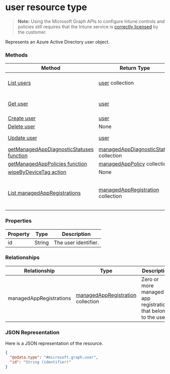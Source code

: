 ﻿# user resource type

> **Note:** Using the Microsoft Graph APIs to configure Intune controls and policies still requires that the Intune service is [correctly licensed](https://go.microsoft.com/fwlink/?linkid=839381) by the customer.

Represents an Azure Active Directory user object.
### Methods
|Method|Return Type|Description|
|---|---|---|
|[List users](../api/intune_mam_user_list.md)|[user](../resources/intune_mam_user.md) collection|List properties and relationships of the [user](../resources/intune_mam_user.md) objects.|
|[Get user](../api/intune_mam_user_get.md)|[user](../resources/intune_mam_user.md)|Read properties and relationships of the [user](../resources/intune_mam_user.md) object.|
|[Create user](../api/intune_mam_user_create.md)|[user](../resources/intune_mam_user.md)|Create a new [user](../resources/intune_mam_user.md) object.|
|[Delete user](../api/intune_mam_user_delete.md)|None|Deletes a [user](../resources/intune_mam_user.md).|
|[Update user](../api/intune_mam_user_update.md)|[user](../resources/intune_mam_user.md)|Update the properties of a [user](../resources/intune_mam_user.md) object.|
|[getManagedAppDiagnosticStatuses function](../api/intune_mam_user_getmanagedappdiagnosticstatuses.md)|[managedAppDiagnosticStatus](../resources/intune_mam_managedappdiagnosticstatus.md) collection|Not yet documented|
|[getManagedAppPolicies function](../api/intune_mam_user_getmanagedapppolicies.md)|[managedAppPolicy](../resources/intune_mam_managedapppolicy.md) collection|Not yet documented|
|[wipeByDeviceTag action](../api/intune_mam_user_wipebydevicetag.md)|None|Not yet documented|
|[List managedAppRegistrations](../api/intune_mam_user_list_managedappregistration.md)|[managedAppRegistration](../resources/intune_mam_managedappregistration.md) collection|Get the managedAppRegistrations from the managedAppRegistrations navigation property.|

### Properties
|Property|Type|Description|
|---|---|---|
|id|String|The user identifier.|

### Relationships
|Relationship|Type|Description|
|---|---|---|
|managedAppRegistrations|[managedAppRegistration](../resources/intune_mam_managedappregistration.md) collection|Zero or more managed app registrations that belong to the user.|

### JSON Representation
Here is a JSON representation of the resource.
<!-- {
  "blockType": "resource",
  "keyProperty": "id",
  "@odata.type": "microsoft.graph.user"
}
-->
```json
{
  "@odata.type": "#microsoft.graph.user",
  "id": "String (identifier)"
}
```



